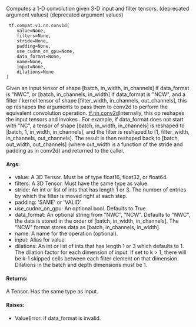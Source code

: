 Computes a 1-D convolution given 3-D input and filter tensors. (deprecated argument values) (deprecated argument values)

```
 tf.compat.v1.nn.conv1d(
    value=None,
    filters=None,
    stride=None,
    padding=None,
    use_cudnn_on_gpu=None,
    data_format=None,
    name=None,
    input=None,
    dilations=None
)
```
Given an input tensor of shape [batch, in_width, in_channels] if data_format is "NWC", or [batch, in_channels, in_width] if data_format is "NCW", and a filter / kernel tensor of shape [filter_width, in_channels, out_channels], this op reshapes the arguments to pass them to conv2d to perform the equivalent convolution operation.
[tf.nn.conv2d](https://tensorflow.google.cn/api_docs/python/tf/nn/conv2d)Internally, this op reshapes the input tensors and invokes . For example, if data_format does not start with "NC", a tensor of shape [batch, in_width, in_channels] is reshaped to [batch, 1, in_width, in_channels], and the filter is reshaped to [1, filter_width, in_channels, out_channels]. The result is then reshaped back to [batch, out_width, out_channels] (where out_width is a function of the stride and padding as in conv2d) and returned to the caller.

#### Args:
- value: A 3D Tensor. Must be of type float16, float32, or float64.
- filters: A 3D Tensor. Must have the same type as value.
- stride: An int or list of ints that has length 1 or 3. The number of entries by which the filter is moved right at each step.
- padding: 'SAME' or 'VALID'
- use_cudnn_on_gpu: An optional bool. Defaults to True.
- data_format: An optional string from "NWC", "NCW". Defaults to "NWC", the data is stored in the order of [batch, in_width, in_channels]. The "NCW" format stores data as [batch, in_channels, in_width].
- name: A name for the operation (optional).
- input: Alias for value.
- dilations: An int or list of ints that has length 1 or 3 which defaults to 1. The dilation factor for each dimension of input. If set to k > 1, there will be k-1 skipped cells between each filter element on that dimension. Dilations in the batch and depth dimensions must be 1.
#### Returns:
A Tensor. Has the same type as input.
#### Raises:
- ValueError: if data_format is invalid.
